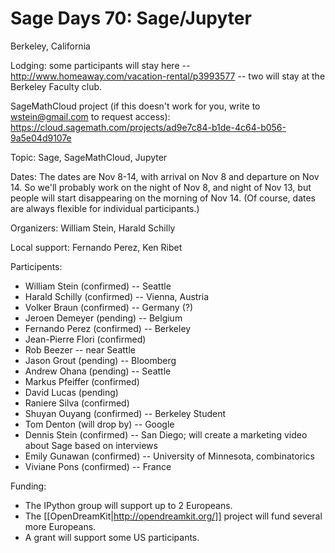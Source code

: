 # Sage Days 70: Sage/Jupyter

Berkeley, California

Lodging: some participants will stay here -- http://www.homeaway.com/vacation-rental/p3993577 -- two will stay at the Berkeley Faculty club.

SageMathCloud project (if this doesn't work for you, write to wstein@gmail.com to request access): https://cloud.sagemath.com/projects/ad9e7c84-b1de-4c64-b056-9a5e04d9107e

Topic: Sage, SageMathCloud, Jupyter

Dates: The dates are Nov 8-14, with arrival on Nov 8 and departure on Nov 14.  So we'll probably work on the night of Nov 8, and night of Nov 13, but people will start disappearing on the morning of Nov 14.  (Of course, dates are always flexible for individual participants.)

Organizers: William Stein, Harald Schilly

Local support: Fernando Perez, Ken Ribet

Participents:

 * William Stein (confirmed) -- Seattle
 * Harald Schilly (confirmed) -- Vienna, Austria
 * Volker Braun (confirmed) -- Germany (?)
 * Jeroen Demeyer (pending) -- Belgium
 * Fernando Perez (confirmed) -- Berkeley
 * Jean-Pierre Flori (confirmed)
 * Rob Beezer -- near Seattle
 * Jason Grout (pending) -- Bloomberg
 * Andrew Ohana (pending) -- Seattle
 * Markus Pfeiffer (confirmed)
 * David Lucas (pending)
 * Raniere Silva (confirmed)
 * Shuyan Ouyang (confirmed) -- Berkeley Student
 * Tom Denton (will drop by) -- Google
 * Dennis Stein (confirmed) -- San Diego; will create a marketing video about Sage based on interviews
 * Emily Gunawan (confirmed) -- University of Minnesota, combinatorics
 * Viviane Pons (confirmed) -- France

Funding:

 * The IPython group will support up to 2 Europeans. 
 * The [[OpenDreamKit|http://opendreamkit.org/]] project will fund several more Europeans.
 * A grant will support some US participants.

